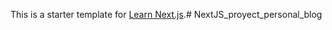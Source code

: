 This is a starter template for [Learn Next.js](https://nextjs.org/learn).# NextJS_proyect_personal_blog
